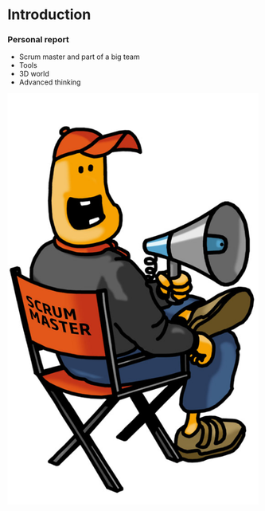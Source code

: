 Introduction
============

### Personal report
- Scrum master and part of a big team
- Tools
- 3D world
- Advanced thinking

![sm](../images/jolegat-gloger-scrum-master.jpg)
